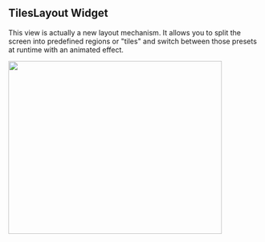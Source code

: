 ## TilesLayout Widget ##

This view is actually a new layout mechanism. It allows you to split the screen into predefined regions or "tiles" and switch between those presets at runtime with an animated effect.

<a href='http://www.youtube.com/watch?feature=player_embedded&v=E5PkV3FOcIg' target='_blank'><img src='http://img.youtube.com/vi/E5PkV3FOcIg/0.jpg' width='425' height=344 /></a>